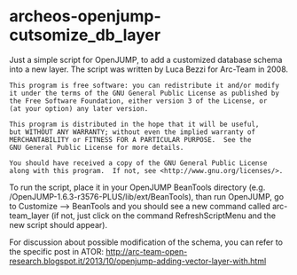 archeos-openjump-cutsomize_db_layer
===================================

Just a simple script for OpenJUMP, to add a customized database schema into a new layer. The script was written by Luca Bezzi for Arc-Team in 2008.


    This program is free software: you can redistribute it and/or modify
    it under the terms of the GNU General Public License as published by
    the Free Software Foundation, either version 3 of the License, or
    (at your option) any later version.

    This program is distributed in the hope that it will be useful,
    but WITHOUT ANY WARRANTY; without even the implied warranty of
    MERCHANTABILITY or FITNESS FOR A PARTICULAR PURPOSE.  See the
    GNU General Public License for more details.

    You should have received a copy of the GNU General Public License
    along with this program.  If not, see <http://www.gnu.org/licenses/>.

To run the script, place it in your OpenJUMP BeanTools directory (e.g. /OpenJUMP-1.6.3-r3576-PLUS/lib/ext/BeanTools), than run OpenJUMP, go to Customize --> BeanTools and you should see a new command called arc-team_layer (if not, just click on the command RefreshScriptMenu and the new script should appear).

For discussion about possible modification of the schema, you can refer to the specific post in ATOR: 
http://arc-team-open-research.blogspot.it/2013/10/openjump-adding-vector-layer-with.html
